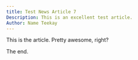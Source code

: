 ```yaml
---
title: Test News Article 7
Description: This is an excellent test article.
Author: Name Teekay
---
```


This is the article. Pretty awesome, right?

The end.
